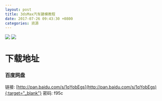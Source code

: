 ```yaml
---
layout: post
title: 3dsMax汽车建模教程
date: 2017-07-26 09:43:30 +0800
categories: 资源
---
```

![](http://upload-images.jianshu.io/upload_images/2949750-5610925835a1ba6c.png?imageMogr2/auto-orient/strip%7CimageView2/2/w/1240)
![](http://upload-images.jianshu.io/upload_images/2949750-f8ff390fd8469268.png?imageMogr2/auto-orient/strip%7CimageView2/2/w/1240)

# 下载地址

### 百度网盘
链接: [http://pan.baidu.com/s/1qYobEgs](http://pan.baidu.com/s/1qYobEgs){:target="_blank"}
 密码: f95c

